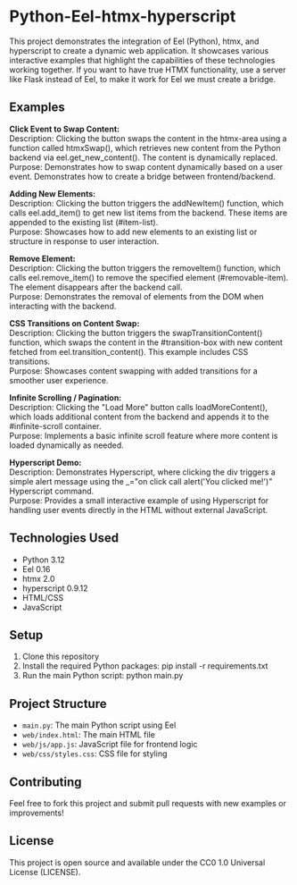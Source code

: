 # Python-Eel-htmx-hyperscript
This project demonstrates the integration of Eel (Python), htmx, and hyperscript to create a dynamic web application. It showcases various interactive examples that highlight the capabilities of these technologies working together.
If you want to have true HTMX functionality, use a server like Flask instead of Eel, to make it work for Eel we must create a bridge.

## Examples

**Click Event to Swap Content:** <br />
Description: Clicking the button swaps the content in the htmx-area using a function called htmxSwap(), which retrieves new content from the Python backend via eel.get_new_content(). The content is dynamically replaced. <br />
Purpose: Demonstrates how to swap content dynamically based on a user event. Demonstrates how to create a bridge between frontend/backend. <br />

**Adding New Elements:** <br />
Description: Clicking the button triggers the addNewItem() function, which calls eel.add_item() to get new list items from the backend. These items are appended to the existing list (#item-list). <br />
Purpose: Showcases how to add new elements to an existing list or structure in response to user interaction. <br />

**Remove Element:** <br />
Description: Clicking the button triggers the removeItem() function, which calls eel.remove_item() to remove the specified element (#removable-item). The element disappears after the backend call. <br />
Purpose: Demonstrates the removal of elements from the DOM when interacting with the backend. <br />

**CSS Transitions on Content Swap:** <br />
Description: Clicking the button triggers the swapTransitionContent() function, which swaps the content in the #transition-box with new content fetched from eel.transition_content(). This example includes CSS transitions. <br />
Purpose: Showcases content swapping with added transitions for a smoother user experience. <br />

**Infinite Scrolling / Pagination:** <br />
Description: Clicking the "Load More" button calls loadMoreContent(), which loads additional content from the backend and appends it to the #infinite-scroll container. <br />
Purpose: Implements a basic infinite scroll feature where more content is loaded dynamically as needed. <br />

**Hyperscript Demo:** <br />
Description: Demonstrates Hyperscript, where clicking the div triggers a simple alert message using the _="on click call alert('You clicked me!')" Hyperscript command. <br />
Purpose: Provides a small interactive example of using Hyperscript for handling user events directly in the HTML without external JavaScript. <br />

## Technologies Used

- Python 3.12
- Eel 0.16
- htmx 2.0
- hyperscript 0.9.12
- HTML/CSS
- JavaScript

## Setup

1. Clone this repository
2. Install the required Python packages: pip install -r requirements.txt
3. Run the main Python script: python main.py

## Project Structure

- `main.py`: The main Python script using Eel
- `web/index.html`: The main HTML file
- `web/js/app.js`: JavaScript file for frontend logic
- `web/css/styles.css`: CSS file for styling

## Contributing

Feel free to fork this project and submit pull requests with new examples or improvements!

## License

This project is open source and available under the CC0 1.0 Universal License (LICENSE).
